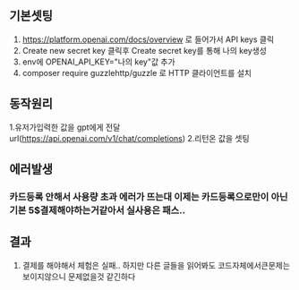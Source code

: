 ## 기본셋팅
1. https://platform.openai.com/docs/overview 로 들어가서 API keys 클릭
2. Create new secret key 클릭후 Create secret key를 통해 나의 key생성
3. env에 OPENAI_API_KEY="나의 key"값 추가
4. composer require guzzlehttp/guzzle 로 HTTP 클라이언트를 설치

## 동작원리
1.유저가입력한 값을 gpt에게 전달 url(https://api.openai.com/v1/chat/completions)
2.리턴온 값을 셋팅

## 에러발생
### 카드등록 안해서 사용량 초과 에러가 뜨는대 이제는 카드등록으로만이 아닌 기본 5$결제해야하는거같아서 실사용은 패스..

## 결과
1. 결제를 해야해서 체험은 실패.. 하지만 다른 글들을 읽어봐도 코드자체에서큰문제는 보이지않으니 문제없을것 같긴하다